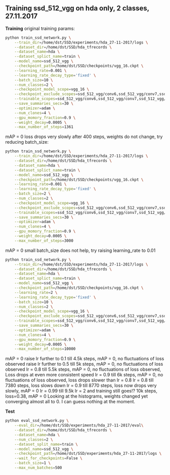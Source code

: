 ## Training ssd_512_vgg on hda only, 2 classes, 27.11.2017
**Training**
original training params:
```bash
python train_ssd_network.py \
    --train_dir=/home/dst/SSD/experiments/hda_27-11-2017/logs \
    --dataset_dir=/home/dst/SSD/hda_tfrecords \
    --dataset_name=hda \
    --dataset_splict_name=train \
    --model_name=ssd_512_vgg \
    --checkpoint_path=/home/dst/SSD/checkpoints/vgg_16.ckpt \
    --learning_rate=0.001 \
    --learning_rate_decay_type='fixed' \
    --batch_size=10 \
    --num_classes=2 \
    --checkpoint_model_scope=vgg_16 \
    --checkpoint_exclude_scopes=ssd_512_vgg/conv6,ssd_512_vgg/conv7,ssd_512_vgg/block8,ssd_512_vgg/block9,ssd_512_vgg/block10,ssd_512_vgg/block11,ssd_512_vgg/block12,ssd_512_vgg/block4_box,ssd_512_vgg/block7_box,ssd_512_vgg/block8_box,ssd_512_vgg/block9_box,ssd_512_vgg/block10_box,ssd_512_vgg/block11_box,ssd_512_vgg/block12_box \
    --trainable_scopes=ssd_512_vgg/conv6,ssd_512_vgg/conv7,ssd_512_vgg/block8,ssd_512_vgg/block9,ssd_512_vgg/block10,ssd_512_vgg/block11,ssd_512_vgg/block12,ssd_512_vgg/block4_box,ssd_512_vgg/block7_box,ssd_512_vgg/block8_box,ssd_512_vgg/block9_box,ssd_512_vgg/block10_box,ssd_512_vgg/block11_box,ssd_512_vgg/block12_box \
    --save_summaries_secs=30 \
    --optimizer=adam \
    --num_clones=4 \
    --gpu_momory_fraction=0.9 \
    --weight_decay=0.0005 \
    --max_number_of_steps=1361
```
mAP = 0
loss drops very slowly after 400 steps, weights do not change, try reducing batch_size:
```bash
python train_ssd_network.py \
    --train_dir=/home/dst/SSD/experiments/hda_27-11-2017/logs \
    --dataset_dir=/home/dst/SSD/hda_tfrecords \
    --dataset_name=hda \
    --dataset_splict_name=train \
    --model_name=ssd_512_vgg \
    --checkpoint_path=/home/dst/SSD/checkpoints/vgg_16.ckpt \
    --learning_rate=0.001 \
    --learning_rate_decay_type='fixed' \
    --batch_size=2 \
    --num_classes=2 \
    --checkpoint_model_scope=vgg_16 \
    --checkpoint_exclude_scopes=ssd_512_vgg/conv6,ssd_512_vgg/conv7,ssd_512_vgg/block8,ssd_512_vgg/block9,ssd_512_vgg/block10,ssd_512_vgg/block11,ssd_512_vgg/block12,ssd_512_vgg/block4_box,ssd_512_vgg/block7_box,ssd_512_vgg/block8_box,ssd_512_vgg/block9_box,ssd_512_vgg/block10_box,ssd_512_vgg/block11_box,ssd_512_vgg/block12_box \
    --trainable_scopes=ssd_512_vgg/conv6,ssd_512_vgg/conv7,ssd_512_vgg/block8,ssd_512_vgg/block9,ssd_512_vgg/block10,ssd_512_vgg/block11,ssd_512_vgg/block12,ssd_512_vgg/block4_box,ssd_512_vgg/block7_box,ssd_512_vgg/block8_box,ssd_512_vgg/block9_box,ssd_512_vgg/block10_box,ssd_512_vgg/block11_box,ssd_512_vgg/block12_box \
    --save_summaries_secs=30 \
    --optimizer=adam \
    --num_clones=4 \
    --gpu_momory_fraction=0.9 \
    --weight_decay=0.0005 \
    --max_number_of_steps=3000
```
mAP = 0
small batch_size does not help, try raising learning_rate to 0.01
```bash
python train_ssd_network.py \
    --train_dir=/home/dst/SSD/experiments/hda_27-11-2017/logs \
    --dataset_dir=/home/dst/SSD/hda_tfrecords \
    --dataset_name=hda \
    --dataset_splict_name=train \
    --model_name=ssd_512_vgg \
    --checkpoint_path=/home/dst/SSD/checkpoints/vgg_16.ckpt \
    --learning_rate=2 \
    --learning_rate_decay_type='fixed' \
    --batch_size=10 \
    --num_classes=2 \
    --checkpoint_model_scope=vgg_16 \
    --checkpoint_exclude_scopes=ssd_512_vgg/conv6,ssd_512_vgg/conv7,ssd_512_vgg/block8,ssd_512_vgg/block9,ssd_512_vgg/block10,ssd_512_vgg/block11,ssd_512_vgg/block12,ssd_512_vgg/block4_box,ssd_512_vgg/block7_box,ssd_512_vgg/block8_box,ssd_512_vgg/block9_box,ssd_512_vgg/block10_box,ssd_512_vgg/block11_box,ssd_512_vgg/block12_box \
    --trainable_scopes=ssd_512_vgg/conv6,ssd_512_vgg/conv7,ssd_512_vgg/block8,ssd_512_vgg/block9,ssd_512_vgg/block10,ssd_512_vgg/block11,ssd_512_vgg/block12,ssd_512_vgg/block4_box,ssd_512_vgg/block7_box,ssd_512_vgg/block8_box,ssd_512_vgg/block9_box,ssd_512_vgg/block10_box,ssd_512_vgg/block11_box,ssd_512_vgg/block12_box \
    --save_summaries_secs=30 \
    --optimizer=adam \
    --num_clones=4 \
    --gpu_momory_fraction=0.9 \
    --weight_decay=0.0005 \
    --max_number_of_steps=10000
```
mAP = 0
raise lr further to 0.1 till 4.5k steps, mAP = 0, no fluctuations of loss observed
raise lr further to 0.5 till 5k steps, mAP = 0, no fluctuations of loss observed
lr = 0.8 till 5.5k steps, mAP = 0, no fluctuations of loss observed, Loss drops at even more consistent speed
lr = 0.9 till 6k steps, mAP = 0, no fluctuations of loss observed, loss drops slower than lr = 0.8
lr = 0.8 till 7380 steps, loss slows down
lr = 0.9 till 8770 steps, loss now drops very slowly, mAP = 0
lr = 0.99 till 9.5k
lr = 2 and training still goes!? 10k steps, loss=0.38, mAP = 0
Looking at the histograms, weights changed yet converging almost all to 0.
I can guess nothing at the moment.

**Test**
```bash
python eval_ssd_network.py \
    --eval_dir=/home/dst/SSD/experiments/hda_27-11-2017/eval\
    --dataset_dir=/home/dst/SSD/hda_tfrecords \
    --dataset_name=hda \
    --num_classes=2 \
    --dataset_split_name=train \
    --model_name=ssd_512_vgg \
    --checkpoint_path=/home/dst/SSD/experiments/hda_27-11-2017/logs \
    --wait_for_checkpoints=False \
    --batch_size=1 \
    --max_num_batches=500
```